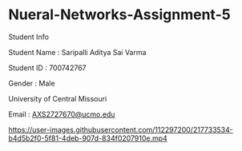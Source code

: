 # Nueral-Networks-Assignment-5

Student Info

Student Name : Saripalli Aditya Sai Varma

Student ID : 700742767

Gender : Male

University of Central Missouri

Email : AXS2727670@ucmo.edu

https://user-images.githubusercontent.com/112297200/217733534-b4d5b2f0-5f81-4deb-907d-834f0207910e.mp4





